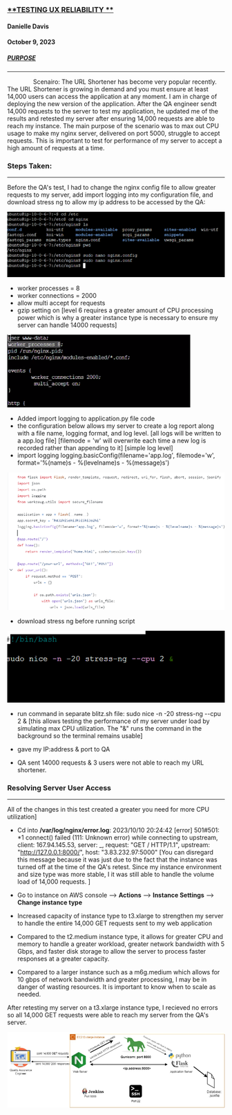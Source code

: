 ### <ins>**TESTING UX RELIABILITY **</ins>
#### **Danielle Davis**
#### **October 9, 2023**




##### <ins>**PURPOSE**</ins>
_________________________

&emsp;&emsp;&emsp;&emsp;   	Scenairo: The URL Shortener has become very popular recently. The URL Shortener is growing in demand and you must ensure at least 14,000 users can access the application at any moment. I am in charge of deploying the new version of the application. After the QA engineer sendt 14,000 requests to the server to test my application, he updated me of the results and retested my server after ensuring 14,000 requests are able to reach my instance. The main purpose of the scenario was to max out CPU usage to make my nginx server, delivered on port 5000, struggle to accept requests. This is important to test for performance of my server to accept a high amount of requests at a time.



### Steps Taken: 
___________________________

Before the QA's test, I had to change the nginx config file to allow greater requests to my server, add import logging into my configuration file, and download stress ng to allow my ip address to be accessed by the QA:

![nginx.conf](https://github.com/DANNYDEE93/Blitz2/blob/main/nginfile.png)

* worker processes = 8
* worker connections = 2000
* allow multi accept for requests
* gzip setting on [level 6 requires a greater amount of CPU processing power which is why a greater instance type is necessary to ensure my server can handle 14000 requests]

![gzipsettings](https://github.com/DANNYDEE93/Blitz2/blob/main/nginxfile1.png)

* Added import logging to application.py file code
* the configuration below allows my server to create a log report along with a file name, logging format, and log level.
[all logs will be written to a app.log file]
[filemode = 'w' will overwrite each time a new log is recorded rather than appending to it]
[simple log level]
* import logging
logging.basicConfig(filename='app.log', filemode='w', format='%(name)s - %(levelname)s - %(message)s')

![logging](https://github.com/DANNYDEE93/Blitz2/blob/main/importlogging.png)

* download stress ng before running script

![stressng](https://github.com/DANNYDEE93/Blitz2/blob/main/stresscommand.png)

* run command in separate blitz.sh file: sudo nice -n -20 stress-ng --cpu 2 & [this allows testing the performance of my server under load by simulating max CPU utilization. The "&" runs the command in the background so the terminal remains usable]
* gave my IP:address & port to QA

*  QA sent 14000 requests & 3 users were not able to reach my URL shortener.

### Resolving Server User Access 
______________________________________

All of the changes in this test created a greater you need for more CPU utilization]

*  Cd into **/var/log/nginx/error.log**:
2023/10/10 20:24:42 [error] 501#501: *1 connect() failed (111: Unknown error) while connecting to upstream, client: 167.94.145.53, server: _, request: "GET / HTTP/1.1", upstream: "http://127.0.0.1:8000/", host: "3.83.232.97:5000" [You can disregard this message because it was just due to the fact that the instance was turned off at the time of the QA's retest. Since my instance environment and size type was more stable, I it was still able to handle the volume load of 14,000 requests. ]

* Go to instance on AWS console --> **Actions** --> **Instance Settings** --> **Change instance type**
* Increased capacity of instance type to t3.xlarge to strengthen my server to handle the entire 14,000 GET requests sent to my web application
* 	Compared to the t2.medium instance type, it allows for greater CPU and memory to handle a greater workload, greater network bandwidth with 5 Gbps, and faster disk storage to allow the server to process faster responses at a greater capacity.
* 	Compared to a larger instance such as a m6g.medium which allows for 10 gbps of network bandwidth and greater processing, I may be in 	danger of wasting resources. It is important to know when to scale as needed.


After retesting my server on a t3.xlarge instance type, I recieved no errors so all 14,000 GET requests were able to reach my server from the QA's server.



![systemdiagram](https://github.com/DANNYDEE93/Blitz2/blob/main/newblitz2.jpg)


